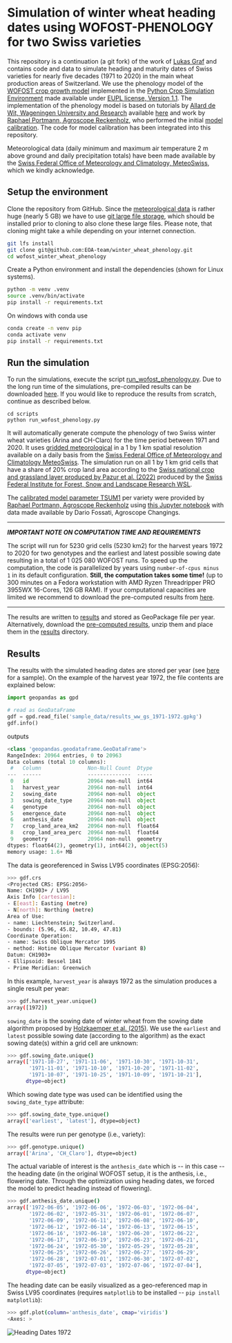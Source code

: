 # Simulation of winter wheat heading dates using WOFOST-PHENOLOGY for two Swiss varieties

This repository is a continuation (a git fork) of the work of [Lukas Graf](https://github.com/EOA-team/winter_wheat_phenology) and contains code and data to simulate heading and maturity dates of Swiss varieties for nearly five decades (1971 to 2020) in the main wheat production areas of Switzerland. We use the phenology model of the [WOFOST crop growth model](https://www.wur.nl/en/show/A-gentle-introduction-to-WOFOST.htm) implemented in the [Python Crop Simulation Environment](https://github.com/ajwdewit/pcse) made available under [EUPL license, Version 1.1](http://ec.europa.eu/idabc/eupl). The implementation of the phenology model is based on tutorials by [Allard de Wit, Wageningen University and Research](https://github.com/ajwdewit) available [here](https://github.com/ajwdewit/pcse_notebooks) and work by [Raphael Portmann, Agroscope Reckenholz](https://github.com/raphael-portmann), who performed the initial [model calibration](https://github.com/raphael-portmann/PhenoSwiss/blob/master/calibrate_and_run_phenology_Switzerland.ipynb). The code for model calibration has been integrated into this repository.

Meteorological data (daily minimum and maximum air temperature 2 m above ground and daily precipitation totals) have been made available by the [Swiss Federal Office of Meteorology and Climatology, MeteoSwiss](https://www.meteoschweiz.admin.ch/klima/klima-der-schweiz/raeumliche-klimaanalysen.html), which we kindly acknowledge.

## Setup the environment

Clone the repository from GitHub. Since the [meteorological data](/meteo_data/) is rather huge (nearly 5 GB) we have to use [git large file storage](https://git-lfs.com/), which should be installed prior to cloning to also clone these large files. Please note, that cloning might take a while depending on your internet connection.

```bash
git lfs install
git clone git@github.com:EOA-team/winter_wheat_phenology.git
cd wofost_winter_wheat_phenology
```

Create a Python environment and install the dependencies (shown for Linux systems).

```bash
python -m venv .venv
source .venv/bin/activate
pip install -r requirements.txt
```
On windows with conda use

```bash
conda create -n venv pip
conda activate venv
pip install -r requirements.txt
```

## Run the simulation

To run the simulations, execute the script [run_wofost_phenology.py](/scripts/run_wofost_phenology.py).
Due to the long run time of the simulations, pre-compiled results can be downloaded [here](http://hdl.handle.net/20.500.11850/637092). If you would like to reproduce the results from scratch, continue as described below.

```
cd scripts
python run_wofost_phenology.py
```

It will automatically generate compute the phenology of two Swiss winter wheat varieties (Arina and CH-Claro) for the time period between 1971 and 2020. It uses [gridded meteorological](/meteo_data/) in a 1 by 1 km spatial resolution available on a daily basis from the [Swiss Federal Office of Meteorology and Climatology MeteoSwiss](https://www.meteoswiss.admin.ch/#tab=forecast-map). The simulation run on all 1 by 1 km grid cells that have a share of 20% crop land area according to the [Swiss national crop and grassland layer produced by Pazur et al. (2022)](https://www.dora.lib4ri.ch/wsl/islandora/object/wsl:29612) produced by the [Swiss Federal Institute for Forest, Snow and Landscape Research WSL](https://www.wsl.ch/en).

The [calibrated model parameter TSUM1](/scripts/genotypes_Tsum1_opt/) per variety were provided by [Raphael Portmann, Agroscope Reckenholz](https://github.com/raphael-portmann) using [this Jupyter notebook](https://github.com/raphael-portmann/PhenoSwiss/blob/master/calibrate_and_run_phenology_Switzerland.ipynb) with data made available by Dario Fossati, Agroscope Changings.

---
**_IMPORTANT NOTE ON COMPUTATION TIME AND REQUIREMENTS_** 

The script will run for 5230 grid cells (5230 km2) for the harvest years 1972 to 2020 for two genotypes and the earliest and latest possible sowing date resulting in a total of 1 025 080 WOFOST runs. To speed up the computation, the code is parallelized by years using `number-of-cpus minus 1` in its default configuration. **Still, the computation takes some time!** (up to 300 minutes on a Fedora workstation with AMD Ryzen Threadripper PRO 3955WX 16-Cores, 126 GB RAM). If your computational capacities are limited we recommend to download the pre-computed results from [here](https:/doi.org/10.3929/ethz-b-000637092).

---

The results are written to [results](/results/) and stored as GeoPackage file per year. Alternatively, download the [pre-computed results](https://doi.org/10.3929/ethz-b-000637092), unzip them and place them in the [results](/results/) directory.

## Results

The results with the simulated heading dates are stored per year (see [here](/sample_data/results_ww_gs_1971-1972.gpkg) for a sample). On the example of the harvest year 1972, the file contents are explained below:

```python
import geopandas as gpd

# read as GeoDataFrame
gdf = gpd.read_file('sample_data/results_ww_gs_1971-1972.gpkg')
gdf.info()
```
outputs
```python
<class 'geopandas.geodataframe.GeoDataFrame'>
RangeIndex: 20964 entries, 0 to 20963
Data columns (total 10 columns):
 #   Column               Non-Null Count  Dtype   
---  ------               --------------  -----   
 0   id                   20964 non-null  int64   
 1   harvest_year         20964 non-null  int64   
 2   sowing_date          20964 non-null  object  
 3   sowing_date_type     20964 non-null  object  
 4   genotype             20964 non-null  object  
 5   emergence_date       20964 non-null  object  
 6   anthesis_date        20964 non-null  object  
 7   crop_land_area_km2   20964 non-null  float64 
 8   crop_land_area_perc  20964 non-null  float64 
 9   geometry             20964 non-null  geometry
dtypes: float64(2), geometry(1), int64(2), object(5)
memory usage: 1.6+ MB
```
The data is georeferenced in Swiss LV95 coordinates (EPSG:2056):

```bash
>>> gdf.crs 
<Projected CRS: EPSG:2056>
Name: CH1903+ / LV95
Axis Info [cartesian]:
- E[east]: Easting (metre)
- N[north]: Northing (metre)
Area of Use:
- name: Liechtenstein; Switzerland.
- bounds: (5.96, 45.82, 10.49, 47.81)
Coordinate Operation:
- name: Swiss Oblique Mercator 1995
- method: Hotine Oblique Mercator (variant B)
Datum: CH1903+
- Ellipsoid: Bessel 1841
- Prime Meridian: Greenwich

```

In this example, `harvest_year` is always 1972 as the simulation produces a single result per year:

```bash
>>> gdf.harvest_year.unique()
array([1972])
```

`sowing_date` is the sowing date of winter wheat from the sowing date algorithm proposed by [Holzkaemper et al. (2015)](https://doi.org/10.1007/s10113-014-0627-7). We use the `earliest` and `latest` possible sowing date (according to the algorithm) as the exact sowing date(s) within a grid cell are unknown:

```bash
>>> gdf.sowing_date.unique()
array(['1971-10-27', '1971-11-06', '1971-10-30', '1971-10-31',
       '1971-11-01', '1971-10-10', '1971-10-20', '1971-11-02',
       '1971-10-07', '1971-10-25', '1971-10-09', '1971-10-21'],
      dtype=object)
```

Which sowing date type was used can be identified using the `sowing_date_type` attribute:

```bash
>>> gdf.sowing_date_type.unique()
array(['earliest', 'latest'], dtype=object)
```

The results were run per genotype (i.e., variety):

```bash
>>> gdf.genotype.unique()
array(['Arina', 'CH_Claro'], dtype=object)
```

The actual variable of interest is the `anthesis_date` which is -- in this case -- the heading date (in the original WOFOST setup, it is the anthesis, i.e., flowering date. Through the optimization using heading dates, we forced the model to predict heading instead of flowering).

```bash
>>> gdf.anthesis_date.unique()
array(['1972-06-05', '1972-06-06', '1972-06-03', '1972-06-04',
       '1972-06-02', '1972-05-31', '1972-06-01', '1972-06-07',
       '1972-06-09', '1972-06-11', '1972-06-08', '1972-06-10',
       '1972-06-12', '1972-06-14', '1972-06-13', '1972-06-15',
       '1972-06-16', '1972-06-18', '1972-06-20', '1972-06-22',
       '1972-06-17', '1972-06-19', '1972-06-23', '1972-06-21',
       '1972-06-24', '1972-05-30', '1972-05-29', '1972-05-28',
       '1972-06-25', '1972-06-26', '1972-06-27', '1972-06-29',
       '1972-06-28', '1972-07-01', '1972-06-30', '1972-07-02',
       '1972-07-05', '1972-07-03', '1972-07-06', '1972-07-04'],
      dtype=object)
```

The heading date can be easily visualized as a geo-referenced map in Swiss LV95 coordinates (requires `matplotlib` to be installed -- `pip install matplotlib`):

```bash
>>> gdf.plot(column='anthesis_date', cmap='viridis')
<Axes: >
```

![Heading Dates 1972](/sample_data/heading_dates_1972.png)
